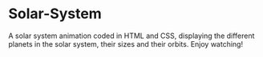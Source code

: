 # Solar-System
A solar system animation coded in HTML and CSS, displaying the different planets in the solar system, their sizes and their orbits. Enjoy watching!
